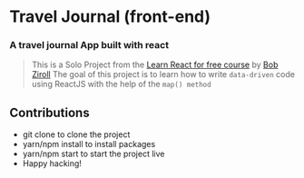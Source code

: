 # Travel Journal (front-end)

### A travel journal App built with react

> This is a Solo Project from the [Learn React for free course](https://scrimba.com/learn/learnreact) by [Bob Ziroll](https://twitter.com/bobziroll)
> The goal of this project is to learn how to write `data-driven` code using ReactJS with the help of the `map() method`

## Contributions

- git clone to clone the project
- yarn/npm install to install packages
- yarn/npm start to start the project live
- Happy hacking!
